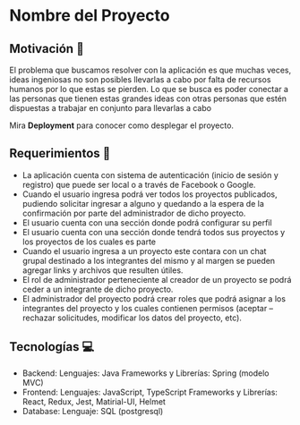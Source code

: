 # Nombre del Proyecto

## Motivación 🚀

El problema que buscamos resolver con la aplicación es que muchas veces, ideas ingeniosas no son posibles llevarlas a cabo por falta de recursos humanos por lo que estas se pierden. Lo que se busca es poder conectar a las personas que tienen estas grandes ideas con otras personas que estén dispuestas a trabajar en conjunto para llevarlas a cabo

Mira **Deployment** para conocer como desplegar el proyecto.

## Requerimientos 📖

- La aplicación cuenta con sistema de autenticación (inicio de sesión y registro) que puede ser local o a través de Facebook o Google.
- Cuando el usuario ingresa podrá ver todos los proyectos publicados, pudiendo solicitar ingresar a alguno y quedando a la espera de la confirmación por parte del administrador de dicho proyecto.
- El usuario cuenta con una sección donde podrá configurar su perfil
- El usuario cuenta con una sección donde tendrá todos sus proyectos y los proyectos de los cuales es parte
- Cuando el usuario ingresa a un proyecto este contara con un chat grupal destinado a los integrantes del mismo y al margen se pueden agregar links y archivos que resulten útiles.
- El rol de administrador perteneciente al creador de un proyecto se podrá ceder a un integrante de dicho proyecto.
- El administrador del proyecto podrá crear roles que podrá asignar a los integrantes del proyecto y los cuales contienen permisos (aceptar – rechazar solicitudes, modificar los datos del proyecto, etc).

## Tecnologías 💻

- Backend:
  Lenguajes: Java
  Frameworks y Librerías: Spring (modelo MVC)
- Frontend:
  Lenguajes: JavaScript, TypeScript
  Frameworks y Librerías: React, Redux, Jest, Matirial-UI, Helmet
- Database:
  Lenguaje: SQL (postgresql)
